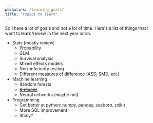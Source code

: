 ```yaml
---
permalink: /learning_goals/
title: "Topics to learn"
---
```


So I have a lot of goals and not a lot of time. Here's a list of things that I want to learn/review in the next year or so.

* Stats (mostly review)  
  - Probability
  - GLM
  - Survival analysis
  - Mixed effects models
  - Non-inferiority testing
  - Different measures of difference (ASD, SMD, ect.)
* Machine learning
  - Random forests
  - [~~K-means~~](https://svenhalvorson.github.io/party_page/portfolio/k_means)
  - Neural networks (maybe not)
* Programming
  - Get better at python: numpy, pandas, seaborn, scikit
  - More SQL improvement
  - Shiny?
